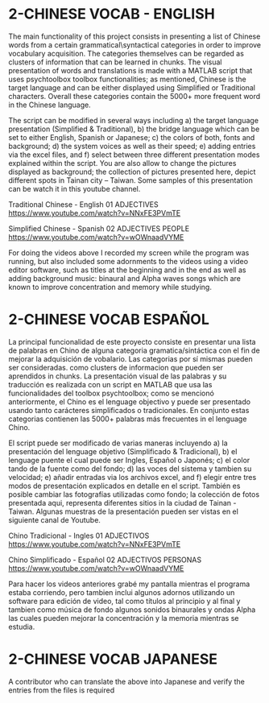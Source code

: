 
# 2-CHINESE VOCAB - ENGLISH

 The main functionality of this project consists in presenting a list of Chinese words from a certain grammatical\syntactical categories in order to improve vocabulary acquisition. The categories themselves can be regarded as clusters of information that can be learned in chunks. The visual presentation of words and translations is made with a MATLAB script that uses psychtoolbox toolbox functionalities; as mentioned, Chinese is the target language and can be either displayed using Simplified or Traditional characters. Overall these categories contain the 5000+ more frequent word in the Chinese language. 
 
 The script can be modified in several ways including a) the target language presentation (Simplified & Traditional), b) the bridge language which can be set to either English, Spanish or Japanese; c) the colors of both, fonts and background; d) the system voices as well as their speed; e) adding entries via the excel files, and f) select between three different presentation modes explained within the script. You are also allow to change the pictures displayed as background; the collection of pictures presented here, depict different spots in Tainan city – Taiwan.  Some samples of this presentation can be watch it in this youtube channel.
 
 Traditional Chinese - English
01 ADJECTIVES
https://www.youtube.com/watch?v=NNxFE3PVmTE

 Simplified Chinese - Spanish
02 ADJECTIVES PEOPLE
https://www.youtube.com/watch?v=wOWnaadVYME
 
 For doing the videos above I recorded my screen while the program was running, but also included some adornments to the videos using a video editor software, such as titles at the beginning and in the end as well as adding background music: binaural and Alpha waves songs which are known to improve concentration and memory while studying.


# 2-CHINESE VOCAB ESPAÑOL

 La principal funcionalidad de este proyecto consiste en presentar una lista de palabras en Chino de alguna categoria gramatica/sintáctica con el fin de mejorar la adquisición de vobalario. Las categorias por sí mismas pueden ser consideradas. como clusters de informacion que pueden ser aprendidos in chunks. La presentación visual de las palabras y su traducción es realizada con un script en MATLAB que usa las funcionalidades del toolbox psychtoolbox; como se mencionó anteriormente, el Chino es el lenguage objectivo y puede ser presentado usando tanto carácteres simplificados o tradicionales. En conjunto estas categorias contienen las 5000+ palabras más frecuentes in el lenguage Chino.
 
 El script puede ser modificado de varias maneras incluyendo a) la presentación del lenguage objetivo (Simplificado & Tradicional), b) el lenguage puente el cual puede ser Ingles, Español o Japonés; c) el color tando de la fuente como del fondo; d) las voces del sistema y tambien su velocidad; e) añadir entradas via los archivos excel, and f) elegir entre tres modos de presentación explicados en detalle en el script. También es posible cambiar las fotografías utilizadas como fondo; la colección de fotos presentada aqui, representa diferentes sitios in la ciudad de Tainan - Taiwan. Algunas muestras de la presentación pueden ser vistas en el siguiente canal de Youtube.
 
 Chino Tradicional - Ingles
01 ADJECTIVOS
https://www.youtube.com/watch?v=NNxFE3PVmTE

 Chino Simplificado - Español
02 ADJECTIVOS PERSONAS
https://www.youtube.com/watch?v=wOWnaadVYME
 
 Para hacer los videos anteriores grabé my pantalla mientras el programa estaba corriendo, pero tambien inclui algunos adornos utilizando un software para edición de video, tal como títulos al principio y al final y tambien como música de fondo algunos sonidos binaurales y ondas Alpha las cuales pueden mejorar la concentración y la memoria mientras se estudia.

# 2-CHINESE VOCAB JAPANESE

A contributor who can translate the above into Japanese and verify the entries from the files is required
